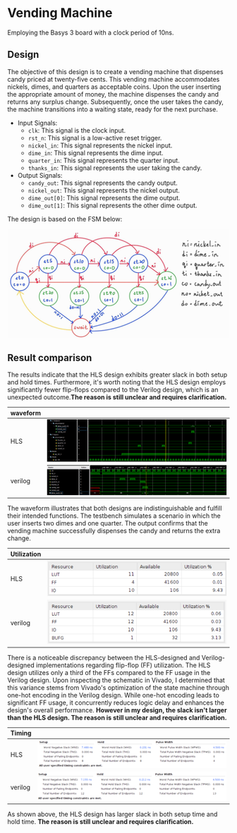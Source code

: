# Vending Machine

Employing the Basys 3 board with a clock period of 10ns.

## Design

The objective of this design is to create a vending machine that dispenses candy priced at twenty-five cents. This vending machine accommodates nickels, dimes, and quarters as acceptable coins. Upon the user inserting the appropriate amount of money, the machine dispenses the candy and returns any surplus change. Subsequently, once the user takes the candy, the machine transitions into a waiting state, ready for the next purchase.

* Input Signals:
  * `clk`: This signal is the clock input.
  * `rst_n`: This signal is a low-active reset trigger.
  * `nickel_in`: This signal represents the nickel input.
  * `dime_in`: This signal represents the dime input.
  * `quarter_in`: This signal represents the quarter input.
  * `thanks_in`: This signal represents the user taking the candy.
* Output Signals:
  * `candy_out`: This signal represents the candy output.
  * `nickel_out`: This signal represents the nickel output.
  * `dime_out[0]`: This signal represents the dime output.
  * `dime_out[1]`: This signal represents the other dime output.

The design is based on the FSM below:

![Alt text](image-6.png)

## Result comparison

The results indicate that the HLS design exhibits greater slack in both setup and hold times. Furthermore, it's worth noting that the HLS design employs significantly fewer flip-flops compared to the Verilog design, which is an unexpected outcome.**The reason is still unclear and requires clarification.**

|waveform||
|--------|--------|
|HLS|![Alt text](image.png)|
|verilog|![Alt text](image-3.png)|

The waveform illustrates that both designs are indistinguishable and fulfill their intended functions. The testbench simulates a scenario in which the user inserts two dimes and one quarter. The output confirms that the vending machine successfully dispenses the candy and returns the extra change.

|Utilization||
|--|--|
|HLS|![Alt text](image-2.png)|
|verilog|![Alt text](image-5.png)|

There is a noticeable discrepancy between the HLS-designed and Verilog-designed implementations regarding flip-flop (FF) utilization. The HLS design utilizes only a third of the FFs compared to the FF usage in the Verilog design. Upon inspecting the schematic in Vivado, I determined that this variance stems from Vivado's optimization of the state machine through one-hot encoding in the Verilog design. While one-hot encoding leads to significant FF usage, it concurrently reduces logic delay and enhances the design's overall performance. **However in my design, the slack isn't larger than the HLS design. The reason is still unclear and requires clarification.**

|Timing||
|--|--|
|HLS|![Alt text](image-1.png)|
|verilog|![Alt text](image-4.png)|

As shown above, the HLS design has larger slack in both setup time and hold time. **The reason is still unclear and requires clarification.**
